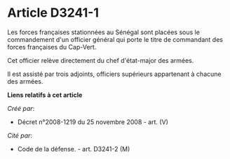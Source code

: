 # Article D3241-1

Les forces françaises stationnées au Sénégal sont placées sous le commandement d'un officier général qui porte le titre de
commandant des forces françaises du Cap-Vert.

Cet officier relève directement du chef d'état-major des armées.

Il est assisté par trois adjoints, officiers supérieurs appartenant à chacune des armées.

**Liens relatifs à cet article**

_Créé par_:

  - Décret n°2008-1219 du 25 novembre 2008 - art. (V)

_Cité par_:

  - Code de la défense. - art. D3241-2 (M)
